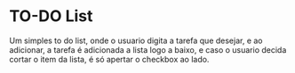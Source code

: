 # TO-DO List

Um simples to do list, onde o usuario digita a tarefa que desejar, e ao adicionar, a tarefa é adicionada a lista logo a baixo, e caso o usuario decida cortar o item da lista, é só apertar o checkbox ao lado.